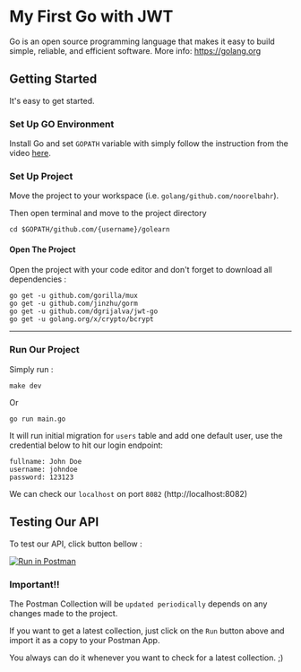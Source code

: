 # My First Go with JWT #
Go is an open source programming language that makes it easy to build simple, reliable, and efficient software. More info: https://golang.org

## Getting Started
It's easy to get started.

### Set Up GO Environment
Install Go and set `GOPATH` variable with simply follow the instruction from the video [here](https://www.youtube.com/watch?v=5qI8z_lB5Lw).

### Set Up Project

Move the project to your workspace (i.e. `golang/github.com/noorelbahr`).

Then open terminal and move to the project directory
```shell script
cd $GOPATH/github.com/{username}/golearn
```

#### Open The Project
Open the project with your code editor and don't forget to download all dependencies :

```shell script
go get -u github.com/gorilla/mux
go get -u github.com/jinzhu/gorm
go get -u github.com/dgrijalva/jwt-go
go get -u golang.org/x/crypto/bcrypt
```

---
### Run Our Project
Simply run :
```shell script
make dev
```

Or
```shell script
go run main.go
```

It will run initial migration for `users` table and add one default user, use the credential below to hit our login endpoint:
```
fullname: John Doe
username: johndoe
password: 123123
```

We can check our `localhost` on port `8082` (http://localhost:8082)

## Testing Our API
To test our API, click button bellow : 

[![Run in Postman](https://run.pstmn.io/button.svg)](https://app.getpostman.com/run-collection/4ff03dae8d6678c1a248)

### Important!!
The Postman Collection will be `updated periodically` depends on any changes made to the project.

If you want to get a latest collection, just click on the `Run` button above and import it as a copy to your Postman App.

You always can do it whenever you want to check for a latest collection. ;)